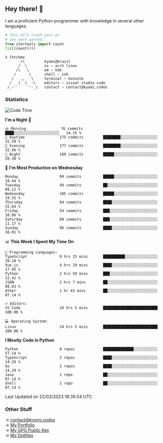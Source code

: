 ## Hey there! 👋
I am a proficient Python programmer with knowledge in several other languages.

```py
# this will crash your pc.
# you were warned.
from itertools import count
list(count(0))
```
```
λ fetchme
       /\         kyomi@brazil
      /  \        os ~ arch linux
     /\   \       wm ~ kde
    /      \      shell ~ zsh
   /   ,,   \     terminal ~ konsole
  /   |  |  -\    editors ~ visual studio code
 /_-''    ''-_\   contact ~ contact@kyomi.codes
```

### Statistics
<!--START_SECTION:waka-->
![Code Time](http://img.shields.io/badge/Code%20Time-257%20hrs%2039%20mins-blue)

**I'm a Night 🦉** 

```text
🌞 Morning                76 commits          ████░░░░░░░░░░░░░░░░░░░░░   14.15 % 
🌆 Daytime                175 commits         ████████░░░░░░░░░░░░░░░░░   32.59 % 
🌃 Evening                177 commits         ████████░░░░░░░░░░░░░░░░░   32.96 % 
🌙 Night                  109 commits         █████░░░░░░░░░░░░░░░░░░░░   20.30 % 
```
📅 **I'm Most Productive on Wednesday** 

```text
Monday                   99 commits          █████░░░░░░░░░░░░░░░░░░░░   18.44 % 
Tuesday                  49 commits          ██░░░░░░░░░░░░░░░░░░░░░░░   09.12 % 
Wednesday                105 commits         █████░░░░░░░░░░░░░░░░░░░░   19.55 % 
Thursday                 84 commits          ████░░░░░░░░░░░░░░░░░░░░░   15.64 % 
Friday                   54 commits          ███░░░░░░░░░░░░░░░░░░░░░░   10.06 % 
Saturday                 60 commits          ███░░░░░░░░░░░░░░░░░░░░░░   11.17 % 
Sunday                   86 commits          ████░░░░░░░░░░░░░░░░░░░░░   16.01 % 
```


📊 **This Week I Spent My Time On** 

```text
💬 Programming Languages: 
TypeScript               9 hrs 25 mins       ██████████░░░░░░░░░░░░░░░   39.10 % 
Vue.js                   4 hrs 19 mins       ████░░░░░░░░░░░░░░░░░░░░░   17.95 % 
Python                   2 hrs 59 mins       ███░░░░░░░░░░░░░░░░░░░░░░   12.42 % 
JSON                     2 hrs 7 mins        ██░░░░░░░░░░░░░░░░░░░░░░░   08.83 % 
Other                    1 hr 43 mins        ██░░░░░░░░░░░░░░░░░░░░░░░   07.14 % 

🔥 Editors: 
VS Code                  24 hrs 5 mins       █████████████████████████   100.00 % 

💻 Operating System: 
Linux                    24 hrs 5 mins       █████████████████████████   100.00 % 
```

**I Mostly Code in Python** 

```text
Python                   8 repos             ██████████████░░░░░░░░░░░   57.14 % 
TypeScript               2 repos             ████░░░░░░░░░░░░░░░░░░░░░   14.29 % 
Go                       2 repos             ████░░░░░░░░░░░░░░░░░░░░░   14.29 % 
Java                     1 repo              ██░░░░░░░░░░░░░░░░░░░░░░░   07.14 % 
Shell                    1 repo              ██░░░░░░░░░░░░░░░░░░░░░░░   07.14 % 
```




 Last Updated on 22/03/2023 18:35:54 UTC
<!--END_SECTION:waka-->

### Other Stuff

→ contact@kyomi.codes<br />
→ [My Portfolio](https://kyomi.codes)<br />
→ [My GPG Public Key](https://github.com/bitterteriyaki.gpg)<br />
→ [My Dotfiles](https://github.com/bitterteriyaki/dotfiles) 

